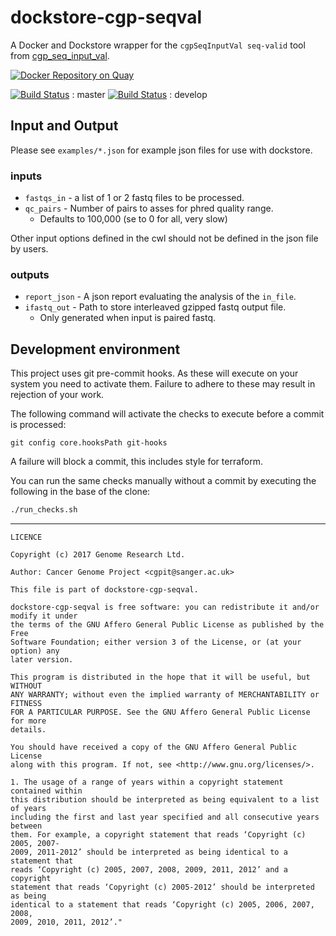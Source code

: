 # dockstore-cgp-seqval

A Docker and Dockstore wrapper for the `cgpSeqInputVal seq-valid` tool from [cgp_seq_input_val](https://github.com/cancerit/cgp_seq_input_val).

[![Docker Repository on Quay](https://quay.io/repository/wtsicgp/dockstore-cgp-seqval/status "Docker Repository on Quay")](https://quay.io/repository/wtsicgp/dockstore-cgp-seqval)

[![Build Status](https://travis-ci.org/cancerit/dockstore-cgp-seqval.svg?branch=master)](https://travis-ci.org/cancerit/dockstore-cgp-seqval) : master
[![Build Status](https://travis-ci.org/cancerit/dockstore-cgp-seqval.svg?branch=develop)](https://travis-ci.org/cancerit/dockstore-cgp-seqval) : develop

## Input and Output

Please see `examples/*.json` for example json files for use with dockstore.

### inputs

* `fastqs_in` - a list of 1 or 2 fastq files to be processed.
* `qc_pairs` - Number of pairs to asses for phred quality range.
  * Defaults to 100,000 (se to 0 for all, very slow)

Other input options defined in the cwl should not be defined in the json file by users.

### outputs

* `report_json` - A json report evaluating the analysis of the `in_file`.
* `ifastq_out` - Path to store interleaved gzipped fastq output file.
  * Only generated when input is paired fastq.

## Development environment

This project uses git pre-commit hooks.  As these will execute on your system you
need to activate them.  Failure to adhere to these may result in rejection of your
work.

The following command will activate the checks to execute before a commit is processed:

```
git config core.hooksPath git-hooks
```

A failure will block a commit, this includes style for terraform.

You can run the same checks manually without a commit by executing the following
in the base of the clone:

```bash
./run_checks.sh
```

----

```
LICENCE

Copyright (c) 2017 Genome Research Ltd.

Author: Cancer Genome Project <cgpit@sanger.ac.uk>

This file is part of dockstore-cgp-seqval.

dockstore-cgp-seqval is free software: you can redistribute it and/or modify it under
the terms of the GNU Affero General Public License as published by the Free
Software Foundation; either version 3 of the License, or (at your option) any
later version.

This program is distributed in the hope that it will be useful, but WITHOUT
ANY WARRANTY; without even the implied warranty of MERCHANTABILITY or FITNESS
FOR A PARTICULAR PURPOSE. See the GNU Affero General Public License for more
details.

You should have received a copy of the GNU Affero General Public License
along with this program. If not, see <http://www.gnu.org/licenses/>.

1. The usage of a range of years within a copyright statement contained within
this distribution should be interpreted as being equivalent to a list of years
including the first and last year specified and all consecutive years between
them. For example, a copyright statement that reads ‘Copyright (c) 2005, 2007-
2009, 2011-2012’ should be interpreted as being identical to a statement that
reads ‘Copyright (c) 2005, 2007, 2008, 2009, 2011, 2012’ and a copyright
statement that reads ‘Copyright (c) 2005-2012’ should be interpreted as being
identical to a statement that reads ‘Copyright (c) 2005, 2006, 2007, 2008,
2009, 2010, 2011, 2012’."
```
